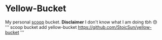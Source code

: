 # Yellow-Bucket

My personal [scoop](https://github.com/lukesampson/scoop) bucket.
**Disclaimer**
I don't know what I am doing tbh 😓
'''
scoop bucket add yellow-bucket https://github.com/StoicSun/yellow-bucket
'''